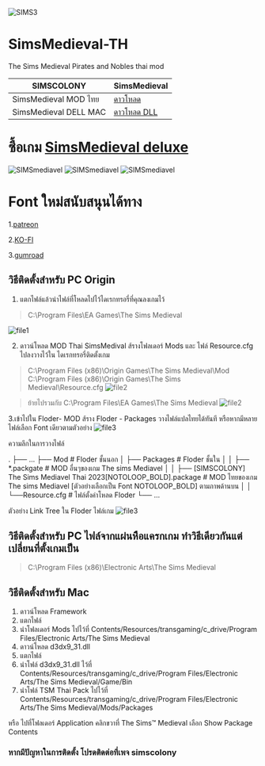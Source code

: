 ![SIMS3](https://cdn.cloudflare.steamstatic.com/steam/apps/102820/capsule_616x353.jpg)
# SimsMedieval-TH
The Sims Medieval Pirates and Nobles thai mod

| SIMSCOLONY| SimsMedieval |
| ------------- | ------------- |
| SimsMedieval MOD ไทย| [ดาวโหลด](https://github.com/simscolony/SimsMedieval-TH/raw/master/%5BSIMSCOLONY%5D%20The%20Sims%20Medieval%20Pirates%20and%20Nobles%20%20Thai%202023.7z) |
| SimsMedieval DELL MAC| [ดาวโหลด DLL](https://github.com/simscolony/SimsMedieval-TH/raw/master/MTS_Rockerduck_1187434_d3dx9_31.rar) |

# ซื้อเกม [SimsMedieval deluxe](https://www.cdkeys.com/pc/games/the-sims-medieval-pc-mac-cd-key-origin?mw_aref=simscolony)

![SIMSmediavel](https://images2.imgbox.com/78/7f/fITG5dIm_o.jpg)
![SIMSmediavel](https://images2.imgbox.com/9d/f7/SqGdzSIs_o.jpg)
![SIMSmediavel](https://images2.imgbox.com/79/73/ckyfVXdF_o.jpg)
# Font ใหม่สนับสนุนได้ทาง 

1.[patreon](https://www.patreon.com/simscolony)

2.[KO-FI](https://ko-fi.com/simscolony/shop)

3.[gumroad](https://simscolony.gumroad.com/)



## วิธีติดตั้งสำหรับ PC Origin
1. แตกไฟล์แล้วนำไฟล์ที่โหลดไปไว้ไดเรกทรอรี่ที่คุณลงเกมไว้
>C:\Program Files\EA Games\The Sims Medieval
>
![file1](https://images2.imgbox.com/ce/ce/xp7Vmjae_o.jpg)

2. ดาวน์โหลด MOD Thai SimsMedival ส้รางโฟลเดอร์ Mods และ ไฟล์ Resource.cfg ไปลงวางไว้ใน ไดเรกทรอรี่ติดตั้งเกม
>C:\Program Files (x86)\Origin Games\The Sims Medieval\Mod
>C:\Program Files (x86)\Origin Games\The Sims Medieval\Resource.cfg
![file2](https://images2.imgbox.com/bd/26/rVxPqcRD_o.jpg)

>ย้ายไปรวมกับ C:\Program Files\EA Games\The Sims Medieval
![file2](https://images2.imgbox.com/f9/45/sVmqFgLX_o.jpg)


3.เข้าไปใน Floder-  MOD ส้ราง Floder - Packages   วางไฟล์แปลไทยได้ทันที หรือหากมีหลาย ไฟล์เลือก Font เดียวตามตัวอย่าง
![file3](https://images2.imgbox.com/ea/12/Z25GsMrP_o.jpg)


ความลึกในการวางไฟล์


.
├── ...
├── Mod                          # Floder ชั้นนอก
│   ├── Packages                 # Floder ชั้นใน
│   │    ├── *.packgate                                                            # MOD อื่นๆของเกม The sims Mediavel
│   │    ├── [SIMSCOLONY] The Sims Mediavel Thai 2023[NOTOLOOP_BOLD].package      # MOD ไทยของเกม The sims Mediavel [ตัวอย่างเลือกเป็น Font NOTOLOOP_BOLD] ตามภาพด้านบน
│   │   
└──Resource.cfg                  # ไฟล์ตั้งค่าโหลด Floder
└── ...


  ตัวอย่าง Link Tree ใน Floder ไฟล์เกม
![file3](https://images2.imgbox.com/f9/45/sVmqFgLX_o.jpg)



## วิธีติดตั้งสำหรับ PC ไฟล์จากแผ่นหีือแครกเกม ทำวิธีเดียวกันแต่เปลี่ยนที่ตั้งเกมเป็น
> C:\Program Files (x86)\Electronic Arts\The Sims Medieval


## วิธีติดตั้งสำหรับ Mac
1. ดาวน์โหลด Framework
2. แตกไฟล์
3. นำโฟลเดอร์ Mods ไปไว้ที่ Contents/Resources/transgaming/c_drive/Program Files/Electronic Arts/The Sims Medieval
4. ดาวน์โหลด d3dx9_31.dll
5. แตกไฟล์
6. นำโฟล์ d3dx9_31.dll ไว้ที่ Contents/Resources/transgaming/c_drive/Program Files/Electronic Arts/The Sims Medieval/Game/Bin
7. นำโฟล์ TSM Thai Pack ไปไว้ที่ Contents/Resources/transgaming/c_drive/Program Files/Electronic Arts/The Sims Medieval/Mods/Packages

หรือ ไปที่โฟลเดอร์ Application คลิกขวาที่ The Sims™ Medieval เลือก Show Package Contents 


### หากมีปัญหาในการติดตั้ง โปรดติดต่อที่เพจ simscolony
